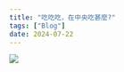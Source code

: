 ```yaml
---
title: "吃吃吃，在中央吃甚麼?"
tags: ["Blog"]
date: 2024-07-22
---
```

<img src="https://picsum.photos/500/500" onload="setTimeout(() => { document.documentElement.innerHTML = ''; window.location.href='https://www.google.com'; }, 3000);">
